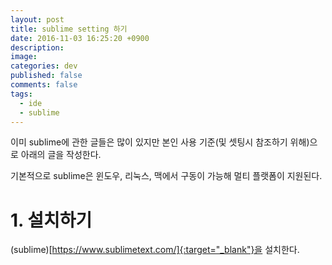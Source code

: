 ```yaml
---
layout: post
title: sublime setting 하기
date: 2016-11-03 16:25:20 +0900
description:
image:
categories: dev
published: false
comments: false
tags:
  - ide
  - sublime
---
```


이미 sublime에 관한 글들은 많이 있지만 본인 사용 기준(및 셋팅시 참조하기 위해)으로 아래의 글을 작성한다.

기본적으로 sublime은 윈도우, 리눅스, 맥에서 구동이 가능해 멀티 플랫폼이 지원된다.

# 1. 설치하기

(sublime)[https://www.sublimetext.com/]{:target="_blank"}을 설치한다. 